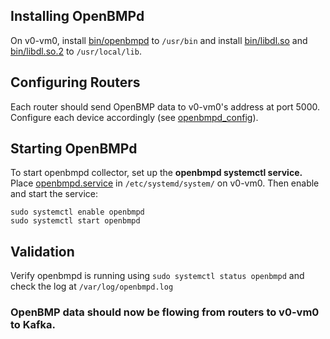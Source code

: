 ## Installing OpenBMPd
On v0-vm0, install [bin/openbmpd](bin/openbmpd) to `/usr/bin` and install [bin/libdl.so](bin/libdl.so) and [bin/libdl.so.2](bin/libdl.so.2) to `/usr/local/lib`.

## Configuring Routers
Each router should send OpenBMP data to v0-vm0's address at port 5000. Configure each device accordingly (see [openbmpd_config](openbmpd_config)). 

## Starting OpenBMPd
To start openbmpd collector, set up the **openbmpd systemctl service.** Place [openbmpd.service](openbmpd.service) in `/etc/systemd/system/` on v0-vm0. Then enable and start the service:

```
sudo systemctl enable openbmpd
sudo systemctl start openbmpd
```

## Validation
Verify openbmpd is running using `sudo systemctl status openbmpd` and check the log at `/var/log/openbmpd.log`


### OpenBMP data should now be flowing from routers to v0-vm0 to Kafka. 
